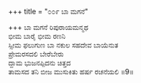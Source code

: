 +++
title = "೦೦೯ ಬಾ ಮಗನೆ"

+++
ಬಾ ಮಗನೆ ರಿಪುರಾಯಮನ್ಮಥ  
ಭೀಮ ಬಾರೈ ಭೀಮ ರಣನಿ  
ಸ್ಸೀಮ ಫಲುಗುಣ ಬಾ ನಕುಲ ಸಹದೇವ ಬಾಯೆನುತ  
ಪ್ರೇಮರಸದಲಿ ಬೇರೆಬೇರು  
ದ್ದಾಮ ಭುಜನಪ್ಪಿದನು ಚಿತ್ತದ  
ತಾಮಸದ ತನಿ ಬೀಜ ಮುಸುಕಿತು ಹರ್ಷ ರಚನೆಯಲಿ   ॥9॥
